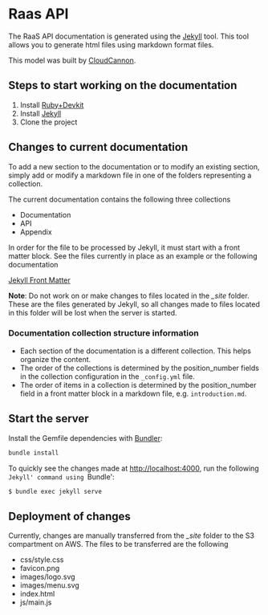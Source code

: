 # Raas API

The RaaS API documentation is generated using the [Jekyll](https://jekyllrb.com/) tool. This tool allows you to generate html files using markdown format files.

This model was built by [CloudCannon](http://cloudcannon.com/).

## Steps to start working on the documentation

  1. Install [Ruby+Devkit](https://rubyinstaller.org/downloads/)
  2. Install [Jekyll](https://jekyllrb.com/)
  3. Clone the project

## Changes to current documentation

To add a new section to the documentation or to modify an existing section, simply add or modify a markdown file in one of the folders representing a collection.

The current documentation contains the following three collections 
* Documentation
* API
* Appendix

In order for the file to be processed by Jekyll, it must start with a front matter block. See the files currently in place as an example or the following documentation

[Jekyll Front Matter](https://jekyllrb.com/docs/front-matter/)

**Note**: Do not work on or make changes to files located in the *_site* folder. These are the files generated by Jekyll, so all changes made to files located in this folder will be lost when the server is started. 

### Documentation collection structure information

* Each section of the documentation is a different collection. This helps organize the content.
* The order of the collections is determined by the position_number fields in the collection configuration in the `_config.yml` file.
* The order of items in a collection is determined by the position_number field in a front matter block in a markdown file, e.g. `introduction.md`.

## Start the server

Install the Gemfile dependencies with [Bundler](http://bundler.io/):

~~~bash
bundle install
~~~

To quickly see the changes made at [http://localhost:4000](http://localhost:4000.com), run the following `Jekyll' command using `Bundle':

~~~bash
$ bundle exec jekyll serve
~~~

## Deployment of changes

Currently, changes are manually transferred from the *_site* folder to the S3 compartment on AWS. The files to be transferred are the following
* css/style.css
* favicon.png
* images/logo.svg
* images/menu.svg
* index.html
* js/main.js
